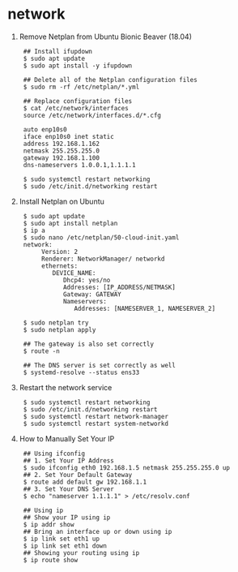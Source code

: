 network
=======

1. Remove Netplan from Ubuntu Bionic Beaver (18.04)
   
        ## Install ifupdown
        $ sudo apt update
        $ sudo apt install -y ifupdown
        
        ## Delete all of the Netplan configuration files
        $ sudo rm -rf /etc/netplan/*.yml
        
        ## Replace configuration files
        $ cat /etc/network/interfaces
        source /etc/network/interfaces.d/*.cfg
        
        auto enp10s0
        iface enp10s0 inet static
        address 192.168.1.162
        netmask 255.255.255.0
        gateway 192.168.1.100
        dns-nameservers 1.0.0.1,1.1.1.1
        
        $ sudo systemctl restart networking
        $ sudo /etc/init.d/networking restart
         
        
2. Install Netplan on Ubuntu

        $ sudo apt update
        $ sudo apt install netplan
        $ ip a
        $ sudo nano /etc/netplan/50-cloud-init.yaml
        network:
             Version: 2
             Renderer: NetworkManager/ networkd
             ethernets:
                DEVICE_NAME:
                   Dhcp4: yes/no
                   Addresses: [IP_ADDRESS/NETMASK]
                   Gateway: GATEWAY
                   Nameservers:
                      Addresses: [NAMESERVER_1, NAMESERVER_2]
        
        $ sudo netplan try
        $ sudo netplan apply
        
        ## The gateway is also set correctly
        $ route -n
        
        ## The DNS server is set correctly as well
        $ systemd-resolve --status ens33
        

3. Restart the network service

        $ sudo systemctl restart networking
        $ sudo /etc/init.d/networking restart
        $ sudo systemctl restart network-manager
        $ sudo systemctl restart system-networkd

4. How to Manually Set Your IP

        ## Using ifconfig
        ## 1. Set Your IP Address
        $ sudo ifconfig eth0 192.168.1.5 netmask 255.255.255.0 up
        ## 2. Set Your Default Gateway
        $ route add default gw 192.168.1.1
        ## 3. Set Your DNS Server
        $ echo "nameserver 1.1.1.1" > /etc/resolv.conf
        
        ## Using ip
        ## Show your IP using ip
        $ ip addr show
        ## Bring an interface up or down using ip
        $ ip link set eth1 up
        $ ip link set eth1 down
        ## Showing your routing using ip
        $ ip route show
